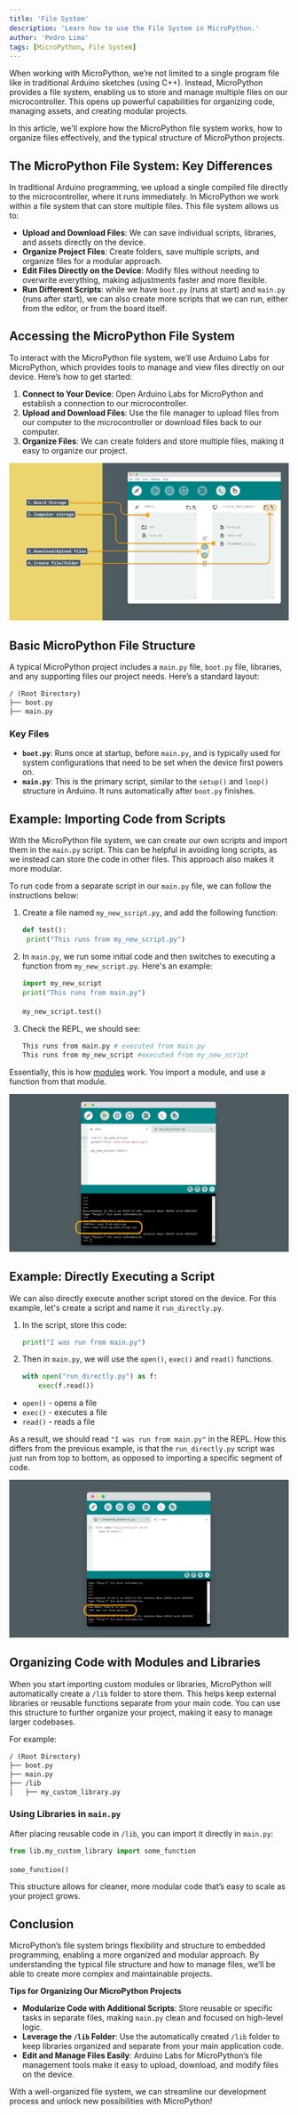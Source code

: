 ```yaml
---
title: 'File System'
description: 'Learn how to use the File System in MicroPython.'
author: 'Pedro Lima'
tags: [MicroPython, File System]
---
```


When working with MicroPython, we’re not limited to a single program file like in traditional Arduino sketches (using C++). Instead, MicroPython provides a file system, enabling us to store and manage multiple files on our microcontroller. This opens up powerful capabilities for organizing code, managing assets, and creating modular projects.

In this article, we'll explore how the MicroPython file system works, how to organize files effectively, and the typical structure of MicroPython projects.


## The MicroPython File System: Key Differences

In traditional Arduino programming, we upload a single compiled file directly to the microcontroller, where it runs immediately. In MicroPython we work within a file system that can store multiple files. This file system allows us to:

- **Upload and Download Files**: We can save individual scripts, libraries, and assets directly on the device.
- **Organize Project Files**: Create folders, save multiple scripts, and organize files for a modular approach.
- **Edit Files Directly on the Device**: Modify files without needing to overwrite everything, making adjustments faster and more flexible.
- **Run Different Scripts**: while we have `boot.py` (runs at start) and `main.py` (runs after start), we can also create more scripts that we can run, either from the editor, or from the board itself.

## Accessing the MicroPython File System

To interact with the MicroPython file system, we’ll use Arduino Labs for MicroPython, which provides tools to manage and view files directly on our device. Here’s how to get started:

1. **Connect to Your Device**: Open Arduino Labs for MicroPython and establish a connection to our microcontroller.
2. **Upload and Download Files**: Use the file manager to upload files from our computer to the microcontroller or download files back to our computer.
3. **Organize Files**: We can create folders and store multiple files, making it easy to organize our project.

![IDE's File Manager](./assets/IDEFileManager.png)

## Basic MicroPython File Structure

A typical MicroPython project includes a `main.py` file, `boot.py` file, libraries, and any supporting files our project needs. Here’s a standard layout:

```
/ (Root Directory)
├── boot.py
├── main.py
```

### Key Files

- **`boot.py`**: Runs once at startup, before `main.py`, and is typically used for system configurations that need to be set when the device first powers on.
- **`main.py`**: This is the primary script, similar to the `setup()` and `loop()` structure in Arduino. It runs automatically after `boot.py` finishes.

## Example: Importing Code from Scripts

With the MicroPython file system, we can create our own scripts and import them in the `main.py` script. This can be helpful in avoiding long scripts, as we instead can store the code in other files. This approach also makes it more modular.

To run code from a separate script in our `main.py` file, we can follow the instructions below:

1. Create a file named `my_new_script.py`, and add the following function:

    ```python
    def test():
     print("This runs from my_new_script.py")
    ```

2. In `main.py`, we run some initial code and then switches to executing a function from `my_new_script.py`. Here's an example:
    
    ```python
    import my_new_script
    print("This runs from main.py")

    my_new_script.test()
    ```

3. Check the REPL, we should see:

    ```bash
    This runs from main.py # executed from main.py
    This runs from my_new_script #executed from my_new_script
    ```

Essentially, this is how [modules](/micropython/environment/modules) work. You import a module, and use a function from that module.

![Import code from a script.](assets/ImportScript.png)

## Example: Directly Executing a Script

We can also directly execute another script stored on the device. For this example, let's create a script and name it `run_directly.py`.

1. In the script, store this code:

    ```python
    print("I was run from main.py")
    ```

2. Then in `main.py`, we will use the `open()`, `exec()` and `read()` functions.

    ```python
    with open("run_directly.py") as f:
        exec(f.read())
    ```

- `open()` - opens a file
- `exec()` - executes a file
- `read()` - reads a file

As a result, we should read `"I was run from main.py"` in the REPL. How this differs from the previous example, is that the `run_directly.py` script was just run from top to bottom, as opposed to importing a specific segment of code.

![Executing a script directly.](assets/RunningScript.png)


## Organizing Code with Modules and Libraries

When you start importing custom modules or libraries, MicroPython will automatically create a `/lib` folder to store them. This helps keep external libraries or reusable functions separate from your main code. You can use this structure to further organize your project, making it easy to manage larger codebases.

For example:

```
/ (Root Directory)
├── boot.py
├── main.py
├── /lib
│   ├── my_custom_library.py
```

### Using Libraries in `main.py`

After placing reusable code in `/lib`, you can import it directly in `main.py`:

```python
from lib.my_custom_library import some_function

some_function()
```

This structure allows for cleaner, more modular code that’s easy to scale as your project grows.

## Conclusion

MicroPython’s file system brings flexibility and structure to embedded programming, enabling a more organized and modular approach. By understanding the typical file structure and how to manage files, we’ll be able to create more complex and maintainable projects.

**Tips for Organizing Our MicroPython Projects**

- **Modularize Code with Additional Scripts**: Store reusable or specific tasks in separate files, making `main.py` clean and focused on high-level logic.
- **Leverage the `/lib` Folder**: Use the automatically created `/lib` folder to keep libraries organized and separate from your main application code.
- **Edit and Manage Files Easily**: Arduino Labs for MicroPython’s file management tools make it easy to upload, download, and modify files on the device.

With a well-organized file system, we can streamline our development process and unlock new possibilities with MicroPython!